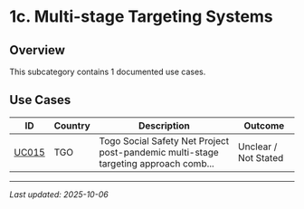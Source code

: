 # 1c. Multi-stage Targeting Systems

## Overview

This subcategory contains 1 documented use cases.

## Use Cases

| ID | Country | Description | Outcome |
|----|---------|-------------|---------|
| [UC015](UC015.md) | TGO | Togo Social Safety Net Project post-pandemic multi-stage targeting approach comb... | Unclear / Not Stated |

---
*Last updated: 2025-10-06*
